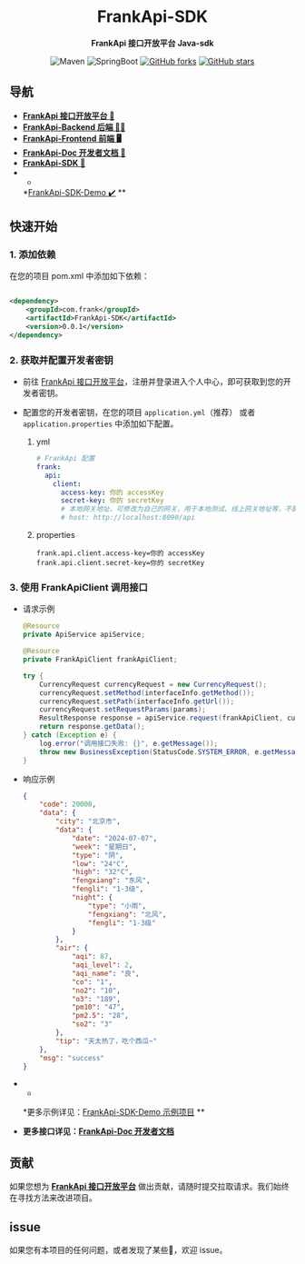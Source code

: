<h1 align="center">FrankApi-SDK</h1>
<p align="center"><strong>FrankApi 接口开放平台 Java-sdk</strong></p>

<div align="center">
    <img alt="Maven" src="https://raster.shields.io/badge/Maven-3.8.1-red.svg"/>
   <img alt="SpringBoot" src="https://raster.shields.io/badge/SpringBoot-2.7.2-green.svg"/>
  <a href="https://github.com/ypclove/FrankApi-SDK" target="_blank"><img src='https://img.shields.io/github/forks/ypclove/FrankApi-SDK' alt='GitHub forks' class="no-zoom"></a>
  <a href="https://github.com/ypclove/FrankApi-SDK" target="_blank"><img src='https://img.shields.io/github/stars/ypclove/FrankApi-SDK' alt='GitHub stars' class="no-zoom"></a>
</div>

## 导航

* **[FrankApi 接口开放平台 🔗](https://api.franksteven.me/)**
* **[FrankApi-Backend 后端 👨‍💻](https://github.com/ypclove/FrankApi-Backend)**
* **[FrankApi-Frontend 前端 🖥](https://github.com/ypclove/FrankApi-Frontend)**
* **[FrankApi-Doc 开发者文档 📖](https://doc.franksteven.me/)**
* **[FrankApi-SDK 🔭](https://github.com/ypclove/FrankApi-SDK)**
* *
  *[FrankApi-SDK-Demo ✔️](https://github.com/ypclove/FrankApi-Backend/blob/master/frankapi-backstage/src/main/java/com/frank/apibackstage/controller/InterfaceInfoController.java)
  **

## 快速开始

### 1. 添加依赖

在您的项目 pom.xml 中添加如下依赖：

```xml

<dependency>
    <groupId>com.frank</groupId>
    <artifactId>FrankApi-SDK</artifactId>
    <version>0.0.1</version>
</dependency>
```

### 2. 获取并配置开发者密钥

* 前往 [FrankApi 接口开放平台](https://api.franksteven.com/)，注册并登录进入个人中心，即可获取到您的开发者密钥。

* 配置您的开发者密钥，在您的项目 `application.yml`（推荐） 或者 `application.properties` 中添加如下配置。

    1. yml

       ```yaml
       # FrankApi 配置
       frank:
         api:
           client:
             access-key: 你的 accessKey
             secret-key: 你的 secretKey
             # 本地网关地址，可修改为自己的网关，用于本地测试，线上网关地址等，不配置默认平台的网关
             # host: http://localhost:8090/api
       ```

    2. properties

       ```properties
       frank.api.client.access-key=你的 accessKey
       frank.api.client.secret-key=你的 secretKey
       ```

### 3. 使用 FrankApiClient 调用接口

* 请求示例

  ```java
  @Resource
  private ApiService apiService;
  
  @Resource
  private FrankApiClient frankApiClient;
  
  try {
      CurrencyRequest currencyRequest = new CurrencyRequest();
      currencyRequest.setMethod(interfaceInfo.getMethod());
      currencyRequest.setPath(interfaceInfo.getUrl());
      currencyRequest.setRequestParams(params);
      ResultResponse response = apiService.request(frankApiClient, currencyRequest);
      return response.getData();
  } catch (Exception e) {
      log.error("调用接口失败: {}", e.getMessage());
      throw new BusinessException(StatusCode.SYSTEM_ERROR, e.getMessage());
  }
  ```

* 响应示例

  ```json
  {
      "code": 20000,
      "data": {
          "city": "北京市",
          "data": {
              "date": "2024-07-07",
              "week": "星期日",
              "type": "阴",
              "low": "24°C",
              "high": "32°C",
              "fengxiang": "东风",
              "fengli": "1-3级",
              "night": {
                  "type": "小雨",
                  "fengxiang": "北风",
                  "fengli": "1-3级"
              }
          },
          "air": {
              "aqi": 87,
              "aqi_level": 2,
              "aqi_name": "良",
              "co": "1",
              "no2": "10",
              "o3": "189",
              "pm10": "47",
              "pm2.5": "28",
              "so2": "3"
          },
          "tip": "天太热了，吃个西瓜~"
      },
      "msg": "success"
  }
  ```

* *
  *更多示例详见：[FrankApi-SDK-Demo 示例项目](https://github.com/ypclove/FrankApi-Backend/blob/master/frankapi-backstage/src/main/java/com/frank/apibackstage/controller/InterfaceInfoController.java)
  **
* **更多接口详见：[FrankApi-Doc 开发者文档](https://doc.franksteven.me/)**

## 贡献

如果您想为 **[FrankApi 接口开放平台](https://api.franksteven.me/)**  做出贡献，请随时提交拉取请求。我们始终在寻找方法来改进项目。

## issue

如果您有本项目的任何问题，或者发现了某些🐛，欢迎 issue。
